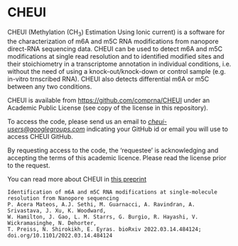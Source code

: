 
# CHEUI

CHEUI (Methylation (CH<sub>3</sub>) Estimation Using Ionic current) is a software for the characterization of m6A and m5C RNA modifications from nanopore direct-RNA sequencing data. CHEUI can be used to detect m6A and m5C modifications at single read resolution and to identified modified sites and their stoichiometry in a transcriptome annotation in individual conditions, i.e. without the need of using a knock-out/knock-down or control sample (e.g. in-vitro trnscribed RNA). CHEUI also detects differential m6A or m5C between any two conditions. 

CHEUI is available from https://github.com/comprna/CHEUI under an Academic Public License (see copy of the license in this repository).

To access the code, please send us an email to *cheui-users@googlegroups.com* indicating your GitHub id or email you will use to access CHEUI GitHub. 

By requesting access to the code, the ‘requestee’ is acknowledging and accepting the terms of this academic licence. Please read the license prior to the request. 


You can read more about CHEUI in [this preprint](https://doi.org/10.1101/2022.03.14.484124)
```
Identification of m6A and m5C RNA modifications at single-molecule resolution from Nanopore sequencing
P. Acera Mateos, A.J. Sethi, M. Guarnacci, A. Ravindran, A. Srivastava, J. Xu, K. Woodward, 
W. Hamilton, J. Gao, L. M. Starrs, G. Burgio, R. Hayashi, V. Wickramasinghe, N. Dehorter,
T. Preiss, N. Shirokikh, E. Eyras. bioRxiv 2022.03.14.484124; doi.org/10.1101/2022.03.14.484124
```
